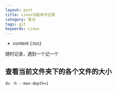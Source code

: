 ```yaml
---
layout: post
title: Linux功能命令记录
category: 笔记
tags: git
keywords: Linux
---
```



* content
{:toc}

随时记录，遇到一个记一个

## 查看当前文件夹下的各个文件的大小

```
du -h --max-depth=1
```
